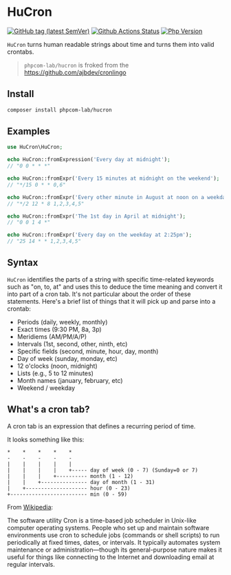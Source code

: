 # HuCron

[![GitHub tag (latest SemVer)](https://img.shields.io/github/tag/phpcom-lab/phpgit)](https://github.com/phpcom-lab/phpgit)
[![Github Actions Status](https://github.com/phpcom-lab/phpgit/workflows/Unit-tests/badge.svg)](https://github.com/phpcom-lab/phpgit/actions)
[![Php Version](https://img.shields.io/badge/php-%3E7.1.0-brightgreen.svg?maxAge=2592000)](https://packagist.org/packages/toolkit/sys-utils)

`HuCron` turns human readable strings about time and turns them into valid crontabs. 

> `phpcom-lab/hucron` is froked from the https://github.com/ajbdev/cronlingo

## Install

```bash
composer install phpcom-lab/hucron
```

## Examples

```php
use HuCron\HuCron;

echo HuCron::fromExpression('Every day at midnight');
// "0 0 * * *"

echo HuCron::fromExpr('Every 15 minutes at midnight on the weekend');
// "*/15 0 * * 0,6"

echo HuCron::fromExpr('Every other minute in August at noon on a weekday');
// "*/2 12 * 8 1,2,3,4,5"

echo HuCron::fromExpr('The 1st day in April at midnight');
// "0 0 1 4 *"

echo HuCron::fromExpr('Every day on the weekday at 2:25pm');
// "25 14 * * 1,2,3,4,5"
```

## Syntax

`HuCron` identifies the parts of a string with specific time-related keywords such as "on, to, at" and uses this to deduce the time meaning and convert it into part of a cron tab. It's not particular about the order of these statements.
Here's a brief list of things that it will pick up and parse into a crontab:

- Periods (daily, weekly, monthly)
- Exact times (9:30 PM, 8a, 3p)
- Meridiems (AM/PM/A/P)
- Intervals (1st, second, other, ninth, etc)
- Specific fields (second, minute, hour, day, month)
- Day of week (sunday, monday, etc)
- 12 o'clocks (noon, midnight)
- Lists (e.g., 5 to 12 minutes)
- Month names (january, february, etc)
- Weekend / weekday

## What's a cron tab?

A cron tab is an expression that defines a recurring period of time.

It looks something like this:

```text
*    *    *    *    *
-    -    -    -    -
|    |    |    |    |
|    |    |    |    +----- day of week (0 - 7) (Sunday=0 or 7)
|    |    |    +---------- month (1 - 12)
|    |    +--------------- day of month (1 - 31)
|    +-------------------- hour (0 - 23)
+------------------------- min (0 - 59)
```

From [Wikipedia](https://en.wikipedia.org/wiki/Cron):

The software utility Cron is a time-based job scheduler in Unix-like computer operating systems. People who set up and maintain software environments use cron to schedule jobs (commands or shell scripts) to run periodically at fixed times, dates, or intervals. It typically automates system maintenance or administration—though its general-purpose nature makes it useful for things like connecting to the Internet and downloading email at regular intervals.


